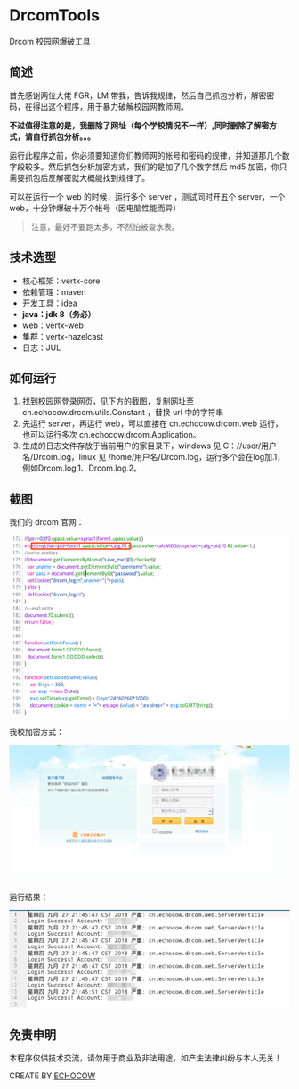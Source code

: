 # DrcomTools

Drcom 校园网爆破工具

## 简述

首先感谢两位大佬 FGR，LM 带我，告诉我规律，然后自己抓包分析，解密密码，在得出这个程序，用于暴力破解校园网教师网。

__不过值得注意的是，我删除了网址（每个学校情况不一样）,同时删除了解密方式，请自行抓包分析。。。__

运行此程序之前，你必须要知道你们教师网的帐号和密码的规律，并知道那几个数字段较多。然后抓包分析加密方式，我们的是加了几个数字然后 md5 加密，你只需要抓包后反解密就大概能找到规律了。

可以在运行一个 web 的时候，运行多个 server ，测试同时开五个 server，一个 web，十分钟爆破十万个帐号（因电脑性能而异）

> 注意，最好不要跑太多，不然怕被查水表。

## 技术选型

- 核心框架：vertx-core
- 依赖管理：maven
- 开发工具：idea
- **java：jdk 8（务必）** 
- web：vertx-web
- 集群：vertx-hazelcast
- 日志：JUL

## 如何运行

1. 找到校园网登录网页，见下方的截图，复制网址至 cn.echocow.drcom.utils.Constant ，替换 url 中的字符串
2. 先运行 server，再运行 web，可以直接在 cn.echocow.drcom.web 运行，也可以运行多次 cn.echocow.drcom.Application。
3. 生成的日志文件存放于当前用户的家目录下，windows 见 C：//user/用户名/Drcom.log，linux 见 /home/用户名/Drcom.log，运行多个会在log加.1，例如Drcom.log.1、Drcom.log.2。

## 截图

我们的 drcom 官网：

![drcom](doc/02.png)

我校加密方式：

![加密方式](doc/01.png)

运行结果：

![运行结果](doc/03.png)



## 免责申明

本程序仅供技术交流，请勿用于商业及非法用途，如产生法律纠纷与本人无关！


CREATE BY [ECHOCOW](https://echocow.cn)
